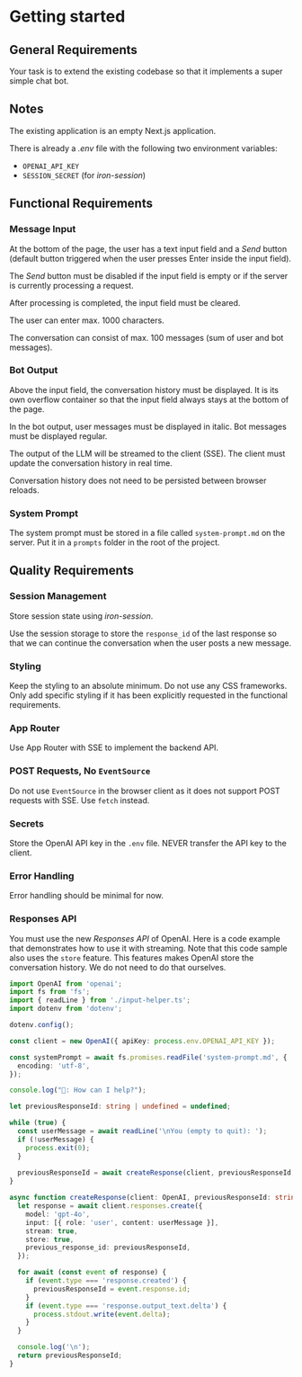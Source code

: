 # Getting started

## General Requirements

Your task is to extend the existing codebase so that it implements a super simple chat bot.

## Notes

The existing application is an empty Next.js application.

There is already a _.env_ file with the following two environment variables:
- `OPENAI_API_KEY`
- `SESSION_SECRET` (for _iron-session_)

## Functional Requirements

### Message Input

At the bottom of the page, the user has a text input field and a _Send_ button (default button triggered when the user presses Enter inside the input field).

The _Send_ button must be disabled if the input field is empty or if the server is currently processing a request.

After processing is completed, the input field must be cleared.

The user can enter max. 1000 characters.

The conversation can consist of max. 100 messages (sum of user and bot messages).

### Bot Output

Above the input field, the conversation history must be displayed. It is its own overflow container so that the input field always stays at the bottom of the page.

In the bot output, user messages must be displayed in italic. Bot messages must be displayed regular.

The output of the LLM will be streamed to the client (SSE). The client must update the conversation history in real time.

Conversation history does not need to be persisted between browser reloads.

### System Prompt

The system prompt must be stored in a file called `system-prompt.md` on the server. Put it in a `prompts` folder in the root of the project.

## Quality Requirements

### Session Management

Store session state using _iron-session_.

Use the session storage to store the `response_id` of the last response so that we can continue the conversation when the user posts a new message.

### Styling

Keep the styling to an absolute minimum. Do not use any CSS frameworks. Only add specific styling if it has been explicitly requested in the functional requirements.

### App Router

Use App Router with SSE to implement the backend API.

### POST Requests, No `EventSource`

Do not use `EventSource` in the browser client as it does not support POST requests with SSE. Use `fetch` instead.

### Secrets

Store the OpenAI API key in the `.env` file. NEVER transfer the API key to the client.

### Error Handling

Error handling should be minimal for now.

### Responses API

You must use the new _Responses API_ of OpenAI. Here is a code example that demonstrates how to use it with streaming. Note that this code sample also uses the `store` feature. This features makes OpenAI store the conversation history. We do not need to do that ourselves.

```ts
import OpenAI from 'openai';
import fs from 'fs';
import { readLine } from './input-helper.ts';
import dotenv from 'dotenv';

dotenv.config();

const client = new OpenAI({ apiKey: process.env.OPENAI_API_KEY });

const systemPrompt = await fs.promises.readFile('system-prompt.md', {
  encoding: 'utf-8',
});

console.log("🤖: How can I help?");

let previousResponseId: string | undefined = undefined;

while (true) {
  const userMessage = await readLine('\nYou (empty to quit): ');
  if (!userMessage) {
    process.exit(0);
  }
 
  previousResponseId = await createResponse(client, previousResponseId, userMessage);
}

async function createResponse(client: OpenAI, previousResponseId: string | undefined, userMessage: string) {
  let response = await client.responses.create({
    model: 'gpt-4o',
    input: [{ role: 'user', content: userMessage }],
    stream: true,
    store: true,
    previous_response_id: previousResponseId,
  });

  for await (const event of response) {
    if (event.type === 'response.created') {
      previousResponseId = event.response.id;
    }
    if (event.type === 'response.output_text.delta') {
      process.stdout.write(event.delta);
    }
  }

  console.log('\n');
  return previousResponseId;
}
```

